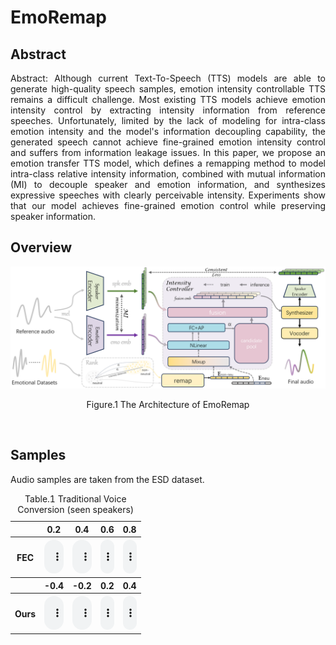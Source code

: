 # EmoRemap

## Abstract
<p align="justify">
Abstract: Although current Text-To-Speech (TTS) models are able to generate high-quality speech samples, emotion intensity controllable TTS remains a difficult challenge. Most existing TTS models achieve emotion intensity control by extracting intensity information from reference speeches. Unfortunately, limited by the lack of modeling for intra-class emotion intensity and the model's information decoupling capability, the generated speech cannot achieve fine-grained emotion intensity control and suffers from information leakage issues. In this paper, we propose an emotion transfer TTS model, which defines a remapping method to model intra-class relative intensity information, combined with mutual information (MI) to decouple speaker and emotion information, and synthesizes expressive speeches with clearly perceivable intensity. Experiments show that our model achieves fine-grained emotion control while preserving speaker information.
</p>

## Overview
<p align="justify">

</p>

![Model Architecture ](assets/frame.png)
<p align="center">Figure.1 The Architecture of EmoRemap</p>
<p>&nbsp;</p> 

## Samples
Audio samples are taken from the ESD dataset.

<script>
function pauseOthers(ele) {
    $("audio").not(ele).each(function (index, audio) {audio.pause();});
}
</script>

<style>
.main-content table {
    display: inline-table;
}
table {
    table-layout:fixed;
    width: 100%;
    overflow: hidden;
}
#player{
    width: 100%;
}
</style>


<table>
	<CAPTION>Table.1 Traditional Voice Conversion (seen speakers)</CAPTION>
    <tr>
        <th> </th>
        <th> 0.2 </th>
        <th> 0.4 </th>
        <th> 0.6 </th>
	<th> 0.8 </th>
    </tr>
<tr>
        <th> FEC </th>
	<th> <audio controls id="player" onplay="pauseOthers(this);"><source src="assets/s2s_raw/p228_154.mp3" type="audio/mpeg"></audio> </th>
        <th> <audio controls id="player" onplay="pauseOthers(this);"><source src="assets/s2s_raw/p233_025.mp3" type="audio/mpeg"></audio> </th>
        <th> <audio controls id="player" onplay="pauseOthers(this);"><source src="assets/ADAINVC/s2s/p228_154_p233_025.mp3" type="audio/mpeg"></audio> </th>
        <th> <audio controls id="player" onplay="pauseOthers(this);"><source src="assets/MAINVC/s2s/F2Fp228_154_p233_025.mp3" type="audio/mpeg"></audio> </th>
</tr>
    <tr>
        <th> </th>
        <th> -0.4 </th>
        <th> -0.2 </th>
        <th> 0.2 </th>
	<th> 0.4 </th>
    </tr>
<tr>
        <th> Ours </th>
	<th> <audio controls id="player" onplay="pauseOthers(this);"><source src="assets/s2s_raw/p374_070.mp3" type="audio/mpeg"></audio> </th>
        <th> <audio controls id="player" onplay="pauseOthers(this);"><source src="assets/s2s_raw/p286_028.mp3" type="audio/mpeg"></audio> </th>
        <th> <audio controls id="player" onplay="pauseOthers(this);"><source src="assets/ADAINVC/s2s/p374_070_p286_028.mp3" type="audio/mpeg"></audio> </th>
        <th> <audio controls id="player" onplay="pauseOthers(this);"><source src="assets/MAINVC/s2s/M2Mp374_070_p286_028.mp3" type="audio/mpeg"></audio> </th>
</tr>	
</table>

<p>&nbsp;</p> 


